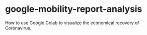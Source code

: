 # google-mobility-report-analysis
How to use Google Colab to visualize the economical recovery of Coronavirus.
